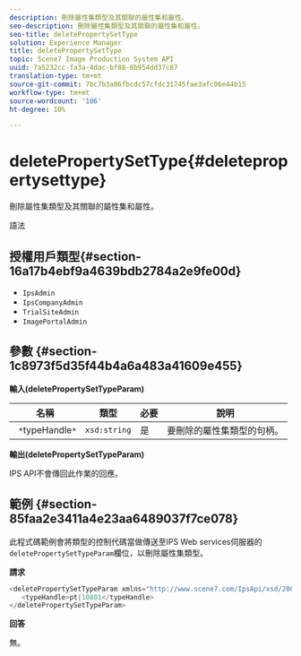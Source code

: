 ```yaml
---
description: 刪除屬性集類型及其關聯的屬性集和屬性。
seo-description: 刪除屬性集類型及其關聯的屬性集和屬性。
seo-title: deletePropertySetType
solution: Experience Manager
title: deletePropertySetType
topic: Scene7 Image Production System API
uuid: 7a5232cc-fa3a-4dac-bf88-8b954dd37c87
translation-type: tm+mt
source-git-commit: 7bc7b3a86fbcdc57cfdc31745fae3afc06e44b15
workflow-type: tm+mt
source-wordcount: '106'
ht-degree: 10%

---
```



# deletePropertySetType{#deletepropertysettype}

刪除屬性集類型及其關聯的屬性集和屬性。

語法

## 授權用戶類型{#section-16a17b4ebf9a4639bdb2784a2e9fe00d}

* `IpsAdmin`
* `IpsCompanyAdmin`
* `TrialSiteAdmin`
* `ImagePortalAdmin`

## 參數 {#section-1c8973f5d35f44b4a6a483a41609e455}

**輸入(deletePropertySetTypeParam)**

| 名稱 | 類型 | 必要 | 說明 |
|---|---|---|---|
| ` *`typeHandle`*` | `xsd:string` | 是 | 要刪除的屬性集類型的句柄。 |

**輸出(deletePropertySetTypeParam)**

IPS API不會傳回此作業的回應。

## 範例 {#section-85faa2e3411a4e23aa6489037f7ce078}

此程式碼範例會將類型的控制代碼當做傳送至IPS Web services伺服器的`deletePropertySetTypeParam`欄位，以刪除屬性集類型。

**請求**

```java
<deletePropertySetTypeParam xmlns="http://www.scene7.com/IpsApi/xsd/2008-01-15">
   <typeHandle>pt|10801</typeHandle>
</deletePropertySetTypeParam>
```

**回答**

無。
